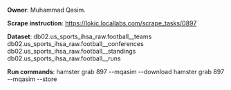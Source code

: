 **Owner**: Muhammad Qasim.
 
**Scrape instruction**: https://lokic.locallabs.com/scrape_tasks/0897

**Dataset**: 	db02.us_sports_ihsa_raw.football__teams
				db02.us_sports_ihsa_raw.football__conferences
				db02.us_sports_ihsa_raw.football__standings
				db02.us_sports_ihsa_raw.football__runs

**Run commands**: 	hamster grab 897 --mqasim --download
					hamster grab 897 --mqasim --store
